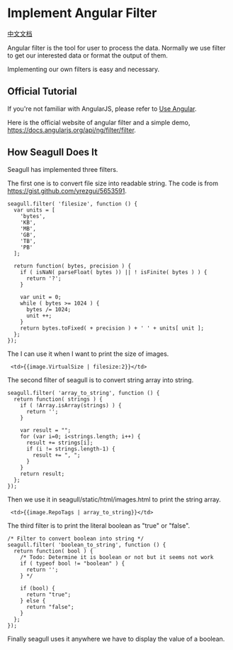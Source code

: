 
# Implement Angular Filter

[中文文档](2014-10-29-implement-angular-filter-zh.md)

Angular filter is the tool for user to process the data. Normally we use filter to get our interested data or format the output of them.

Implementing our own filters is easy and necessary.

## Official Tutorial

If you're not familiar with AngularJS, please refer to [Use Angular](2014-10-25-use-angular.md).

Here is the official website of angular filter and a simple demo, <https://docs.angularjs.org/api/ng/filter/filter>.

## How Seagull Does It

Seagull has implemented three filters.

The first one is to convert file size into readable string. The code is from https://gist.github.com/yrezgui/5653591.

```
seagull.filter( 'filesize', function () {
  var units = [
    'bytes',
    'KB',
    'MB',
    'GB',
    'TB',
    'PB'
  ];

  return function( bytes, precision ) {
    if ( isNaN( parseFloat( bytes )) || ! isFinite( bytes ) ) {
      return '?';
    }

    var unit = 0;
    while ( bytes >= 1024 ) {
      bytes /= 1024;
      unit ++;
    }
    return bytes.toFixed( + precision ) + ' ' + units[ unit ];
  };
});
```

The I can use it when I want to print the size of images.

```
 <td>{{image.VirtualSize | filesize:2}}</td>
```

The second filter of seagull is to convert string array into string.

```
seagull.filter( 'array_to_string', function () {
  return function( strings ) {
    if ( !Array.isArray(strings) ) {
      return '';
    }

    var result = "";
    for (var i=0; i<strings.length; i++) {
      result += strings[i];
      if (i != strings.length-1) {
        result += ", ";
      }
    }
    return result;
  };
});
```

Then we use it in seagull/static/html/images.html to print the string array.

```
 <td>{{image.RepoTags | array_to_string}}</td>
```

The third filter is to print the literal boolean as "true" or "false".

```
/* Filter to convert boolean into string */
seagull.filter( 'boolean_to_string', function () {
  return function( bool ) {
    /* Todo: Determine it is boolean or not but it seems not work
    if ( typeof bool != "boolean" ) {
      return '';
    } */

    if (bool) {
      return "true";
    } else {
      return "false";
    }
  };
});
```

Finally seagull uses it anywhere we have to display the value of a boolean.
